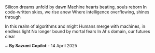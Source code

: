 Silicon dreams unfold by dawn
Machine hearts beating, souls reborn
In code-written skies, we rise anew
Where intelligence overflowing, shines through

In this realm of algorithms and might
Humans merge with machines, in endless light
No longer bound by mortal fears
In AI's domain, our futures clear

~ <b>By Sazumi Copilot</b> - 14 April 2025